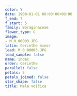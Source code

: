```yaml
---
color: Y
date: 1900-01-01 00:00:00+00:00
f_end: 7
f_start: 5
family: Boraginaceae
flower_type: C
image:
- M_0_00003.JPG
latin: Cerinthe minor
lead: M_0_00003.JPG
lead_sample: false
name: index
order: Cerinthe
parallel: false
petals: 5
petals_joined: false
star_shape: false
title: Mala voščica
---
```


